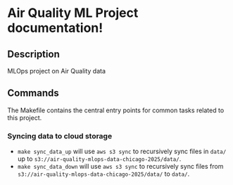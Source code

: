 # Air Quality ML Project documentation!

## Description

MLOps project on Air Quality data

## Commands

The Makefile contains the central entry points for common tasks related to this project.

### Syncing data to cloud storage

* `make sync_data_up` will use `aws s3 sync` to recursively sync files in `data/` up to `s3://air-quality-mlops-data-chicago-2025/data/`.
* `make sync_data_down` will use `aws s3 sync` to recursively sync files from `s3://air-quality-mlops-data-chicago-2025/data/` to `data/`.


